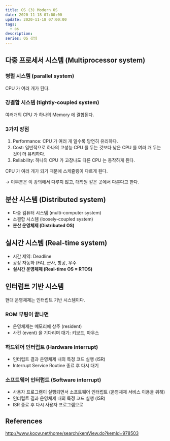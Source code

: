 ```yaml
---
title: OS (3) Modern OS
date: 2020-11-18 07:00:00
update: 2020-11-18 07:00:00
tags:
  - os
description:
series: OS 강의
---
```


## 다중 프로세서 시스템 (Multiprocessor system)

### 병렬 시스템 (parallel system)

CPU 가 여러 개가 된다.

### 강결합 시스템 (tightly-coupled system)

여러개의 CPU 가 하나의 Memory 에 결합된다.

### 3가지 장점

1. Performance: CPU 가 여러 개 일수록 당연히 유리하다.
2. Cost: 일반적으로 하나의 고성능 CPU 를 두는 것보다 낮은 CPU 를 여러 개 두는 것이 더 유리하다.
3. Reliability: 하나의 CPU 가 고장나도 다른 CPU 는 동작하게 된다.

CPU 가 여러 개가 되기 때문에 스케쥴링이 다르게 된다.

→ 이부분은 이 강의에서 다루지 않고, 대학원 같은 곳에서 다룬다고 한다.

## 분산 시스템 (Distributed system)

- 다중 컴퓨터 시스템 (multi-computer system)
- 소결합 시스템 (loosely-coupled system)
- **분산 운영체제 (Distributed OS)**

## 실시간 시스템 (Real-time system)

- 시간 제약: Deadline
- 공장 자동화 (FA), 군사, 항공, 우주
- **실시간 운영체제 (Real-time OS = RTOS)**

## 인터럽트 기반 시스템

현대 운영체제는 인터럽트 기반 시스템이다.

### ROM 부팅이 끝나면

- 운영체제는 메모리에 상주 (resident)
- 사건 (event) 을 기다리며 대기: 키보드, 마우스

### 하드웨어 인터럽트 (Hardware interrupt)

- 인터럽트 결과 운영체제 내의 특정 코드 실행 (ISR)
- Interrupt Service Routine 종료 후 다시 대기

### 소프트웨어 인터럽트 (Software interrupt)

- 사용자 프로그램이 실행되면서 소프트웨어 인터럽트 (운영체제 서비스 이용을 위해)
- 인터럽트 결과 운영체제 내의 특정 코드 실행 (ISR)
- ISR 종료 후 다시 사용자 프로그램으로

## References

http://www.kocw.net/home/search/kemView.do?kemId=978503
